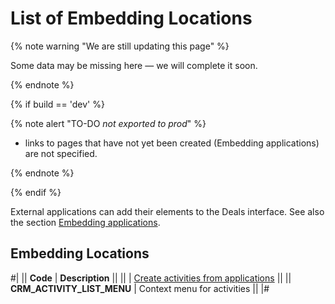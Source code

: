 # List of Embedding Locations

{% note warning "We are still updating this page" %}

Some data may be missing here — we will complete it soon.

{% endnote %}

{% if build == 'dev' %}

{% note alert "TO-DO _not exported to prod_" %}

- links to pages that have not yet been created (Embedding applications) are not specified.

{% endnote %}

{% endif %}

External applications can add their elements to the Deals interface. See also the section [Embedding applications](../../../../widgets/index.md).

## Embedding Locations

#|
|| **Code** | **Description** ||
|| | [Create activities from applications](./activity-app.md) ||
|| **CRM_ACTIVITY_LIST_MENU** | Context menu for activities ||
|#